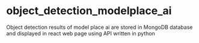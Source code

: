 # object_detection_modelplace_ai
Object detection results of model place ai are stored in MongoDB database and displayed in react web page using API written in python
